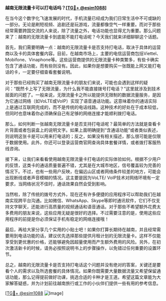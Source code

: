**越南无限流量卡可以打电话吗？[[TG💪+ @esim1088](https://t.me/s/esim1088)]**

在当今这个数字化飞速发展的时代，手机流量已经成为我们日常生活中不可或缺的一部分。无论是刷短视频、追剧还是玩游戏，流量都像空气一样重要。而对于那些经常需要跨国交流的人来说，除了流量之外，电话功能也显得尤为重要。那么问题来了：越南的无限流量卡到底能不能打电话呢？今天我们就来详细聊聊这个话题。

首先，我们需要明确一点：越南的无限流量卡是否支持打电话，取决于具体的运营商以及卡的具体套餐内容。目前，在越南市场上，主要的电信运营商包括Viettel、Mobifone、Vinaphone等。这些运营商提供的无限流量卡种类繁多，有些卡确实包含了通话功能，而有些则没有。因此，如果你是想要购买一张既能上网又能打电话的卡，一定要仔细查看套餐说明。

对于那些已经购买了越南无限流量卡的朋友们来说，可能也会遇到这样的疑问：“既然卡上写了无限流量，为什么我不能直接拨号打电话？”这里就涉及到技术层面的问题了。一般来说，无限流量卡之所以能提供无限制的数据流量服务，是因为它通过网络（如VoLTE或VoIP）实现了语音通话功能。这意味着你的通话实际上是通过互联网完成的，而不是传统的电话线路。这种技术的好处在于成本较低，但同时也意味着你必须确保自己有足够的网络连接才能顺利拨打电话。

那么，如何判断一张越南无限流量卡是否支持打电话呢？最简单的方法就是查看卡片背面或者包装盒上的说明文字。如果上面明确提到“含通话功能”或者类似表述，则说明这张卡是可以用来打电话的；反之，如果没有相关描述，那么很可能是仅限于数据使用。此外，你还可以登录运营商官网查询具体套餐详情，或者拨打客服热线咨询。

接下来，让我们来看看使用越南无限流量卡打电话的实际体验如何。根据不少用户的反馈，这类卡的通话质量普遍不错，尤其是在大城市地区，信号覆盖较为完善的情况下。不过，也有一些用户反映，在偏远山区或者网络条件较差的地方，可能会出现断线或者声音模糊的情况。这主要是因为VoLTE/ VoIP技术对网络环境有一定要求，当网络状况不佳时，通话效果自然会受到影响。

当然啦，除了传统的拨号方式外，现在还有许多便捷的应用程序可以帮助我们在越南实现跨平台沟通。比如微信、WhatsApp、Skype等即时通讯软件，它们不仅支持文字聊天，还能进行高质量的视频通话和语音通话。对于那些不希望额外花费太多费用的朋友来说，这些应用无疑是很好的选择。不过需要注意的是，使用这些应用程序的前提是你必须保证手机有稳定的网络连接哦！

最后，再给大家分享几个实用的小贴士吧！如果你打算长期待在越南，并且经常需要用到电话功能的话，建议优先选择那些提供月租计划的无限流量卡。这样不仅能享受到更优惠的价格，还能够避免因超量使用而产生额外费用的风险。另外，在初次激活新卡的时候，请务必按照说明书上的步骤操作，以免错过任何重要的设置环节。

总之，越南的无限流量卡是否支持打电话这个问题并没有绝对的答案，关键还是要看个人的需求以及所选套餐的具体情况。如果你既需要大量数据流量又希望保留通话功能，那么记得提前做好功课，挑选合适的卡种才是王道。希望这篇文章能为大家解答疑惑，并为计划前往越南旅行或工作的小伙伴们提供一些有用的参考信息。

[[TG💪+ @esim1088](https://t.me/s/esim1088) ![Image](https://i.postimg.cc/4NQfJmqS/Snipaste-2025-05-13-00-14-12.png)]